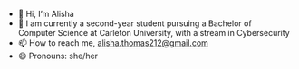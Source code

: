 - 👋 Hi, I’m Alisha
- 🌱 I am currently a second-year student pursuing a Bachelor of Computer Science at Carleton University, with a stream in Cybersecurity
- 📫 How to reach me, alisha.thomas212@gmail.com
- 😄 Pronouns: she/her
